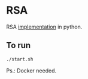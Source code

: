 # RSA
RSA [implementation](https://github.com/vdbalbom/RSA/blob/master/RSA.ipynb) in python.

## To run

```bash
./start.sh
```

<p>Ps.: Docker needed.</p>
